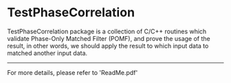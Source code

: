 # TestPhaseCorrelation
TestPhaseCorrelation package is a collection of C/C++ routines which validate Phase-Only Matched Filter (POMF), and prove the usage of the result, in other words, we should apply the result to which input data to matched another input data.

-------------------
For more details, please refer to 'ReadMe.pdf'
